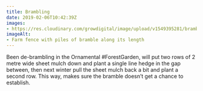 ```yaml
---
title: Brambling
date: 2019-02-06T10:42:39Z
images: 
- https://res.cloudinary.com/growdigital/image/upload/v1549395281/bramblehedge-528AD594.jpg
imageAlt: 
- Farm fence with piles of bramble along its length
---
```


Been de-brambling in the Ornamental #ForestGarden, will put two rows of 2 metre wide sheet mulch down and plant a single line hedge in the gap between, then next winter pull the sheet mulch back a bit and plant a second row. This way, makes sure the bramble doesn’t get a chance to establish.
